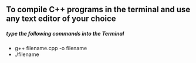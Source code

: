 ## To compile C++ programs in the terminal and use any text editor of your choice
##### type the following commands into the Terminal
- g++ filename.cpp -o filename
- ./filename

